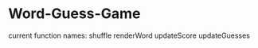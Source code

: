 # Word-Guess-Game

current function names:
    shuffle
    renderWord
    updateScore
    updateGuesses